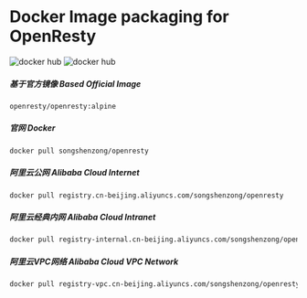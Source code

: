 # Docker Image packaging for OpenResty

![docker hub](https://img.shields.io/docker/pulls/songshenzong/openresty.svg?style=flat-square)
![docker hub](https://img.shields.io/docker/stars/songshenzong/openresty.svg?style=flat-square)

##### 基于官方镜像 Based Official Image

```bash
openresty/openresty:alpine
```



##### 官网 Docker

```bash
docker pull songshenzong/openresty
```



##### 阿里云公网 Alibaba Cloud Internet

```bash
docker pull registry.cn-beijing.aliyuncs.com/songshenzong/openresty
```


##### 阿里云经典内网 Alibaba Cloud Intranet

```bash
docker pull registry-internal.cn-beijing.aliyuncs.com/songshenzong/openresty
```



##### 阿里云VPC网络 Alibaba Cloud VPC Network

```bash
docker pull registry-vpc.cn-beijing.aliyuncs.com/songshenzong/openresty
```
